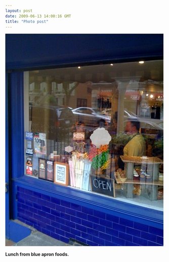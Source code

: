 ```yaml
---
layout: post
date: 2009-06-13 14:00:16 GMT
title: "Photo post"
---
```

![travisj](/images/c65fe4e884d40e62c7f24582698ff576cd2404dd036718ecf98758802d76755e.jpg)

<b>Lunch from blue apron foods.</b>